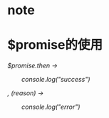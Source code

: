 # note


<h1>$promise的使用</h1>
  <h6>
    <p>$promise.then -></p>
      <p>&nbsp;&nbsp;&nbsp;&nbsp;&nbsp;&nbsp;&nbsp;&nbsp;console.log("success")</p>
    <p>, (reason) -></p>
      <p>&nbsp;&nbsp;&nbsp;&nbsp;&nbsp;&nbsp;&nbsp;&nbsp;console.log("error")</p>
  </h6>
